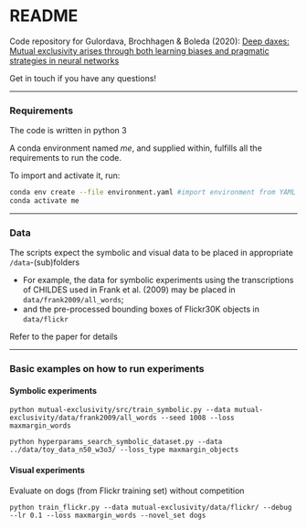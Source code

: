 # README
Code repository for Gulordava, Brochhagen &amp; Boleda (2020): [Deep daxes: Mutual exclusivity arises through both learning biases and pragmatic strategies in neural networks](https://cognitivesciencesociety.org/cogsci20/papers/0479/0479.pdf)

Get in touch if you have any questions!

*** 
### Requirements
The code is written in python 3

A conda environment named *me*, and supplied within, fulfills all the requirements to run the code.

To import and activate it, run:

```bash
conda env create --file environment.yaml #import environment from YAML
conda activate me 
```

***

### Data
The scripts expect the symbolic and visual data to be placed in appropriate `/data`-(sub)folders

  * For example, the data for symbolic experiments using the transcriptions of CHILDES used in Frank et al. (2009) may be placed in `data/frank2009/all_words`;
  * and the pre-processed bounding boxes of Flickr30K objects in `data/flickr`

Refer to the paper for details

***


### Basic examples on how to run experiments

#### Symbolic experiments
`python mutual-exclusivity/src/train_symbolic.py --data mutual-exclusivity/data/frank2009/all_words --seed 1008 --loss maxmargin_words`

`python hyperparams_search_symbolic_dataset.py --data ../data/toy_data_n50_w3o3/ --loss_type maxmargin_objects`

#### Visual experiments
Evaluate on dogs (from Flickr training set) without competition 

`python train_flickr.py --data mutual-exclusivity/data/flickr/ --debug --lr 0.1 --loss maxmargin_words --novel_set dogs`